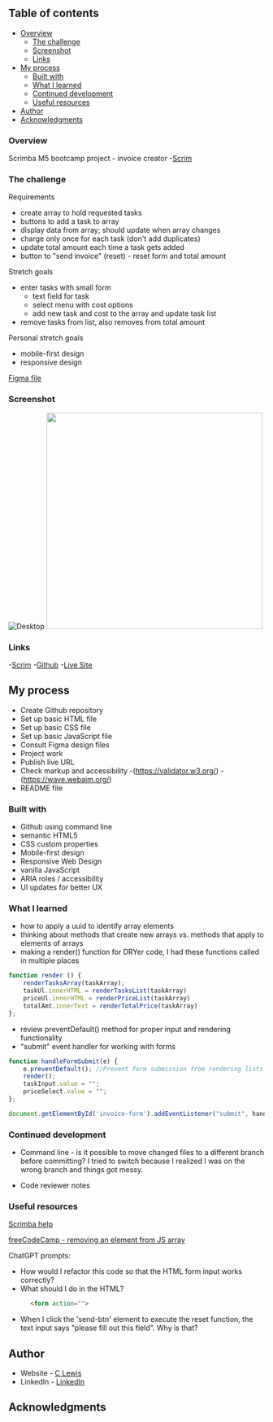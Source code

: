 
 ## Table of contents

- [Overview](#overview)
  - [The challenge](#the-challenge)
  - [Screenshot](#screenshot)
  - [Links](#links)
- [My process](#my-process)
  - [Built with](#built-with)
  - [What I learned](#what-i-learned)
  - [Continued development](#continued-development)
  - [Useful resources](#useful-resources)
- [Author](#author)
- [Acknowledgments](#acknowledgments)


### Overview

Scrimba M5 bootcamp project - invoice creator
-[Scrim](https://scrimba.com/scrim/coffa4aeba9a29f65b0d45dd0)


### The challenge

Requirements
- create array to hold requested tasks
- buttons to add a task to array
- display data from array; should update when array changes
- charge only once for each task (don't add duplicates)
- update total amount each time a task gets added
- button to "send invoice" (reset) - reset form and total amount

Stretch goals
- enter tasks with small form
  - text field for task
  - select menu with cost options
  - add new task and cost to the array and update task list
- remove tasks from list, also removes from total amount

Personal stretch goals
- mobile-first design
- responsive design

[Figma file](https://www.figma.com/file/J65OauJ0iGEx3xNHGezVaS/Invoice-Creator-(Copy)?t=C6WQSI9kYNScW39R-0)

### Screenshot

![Desktop](images/invoice-creator-desktop.png)
<img src="images/invoice-creator-mobile.png" width="425">

### Links

-[Scrim](https://scrimba.com/scrim/co37946fd8d57137e0724c598)
-[Github](https://github.com/casserole27/invoice-creator)
-[Live Site](http://www.clewisdev.com/invoice-creator/)

## My process

- Create Github repository
- Set up basic HTML file 
- Set up basic CSS file
- Set up basic JavaScript file
- Consult Figma design files
- Project work
- Publish live URL
- Check markup and accessibility
  -(https://validator.w3.org/)
  -(https://wave.webaim.org/)
- README file

### Built with
- Github using command line
- semantic HTML5
- CSS custom properties
- Mobile-first design
- Responsive Web Design
- vanilla JavaScript
- ARIA roles / accessibility
- UI updates for better UX

### What I learned
- how to apply a uuid to identify array elements
- thinking about methods that create new arrays vs. methods that apply to elements of arrays
- making a render() function for DRYer code, I had these functions called in multiple places

```javascript
function render () {
    renderTasksArray(taskArray);
    taskUl.innerHTML = renderTasksList(taskArray)
    priceUl.innerHTML = renderPriceList(taskArray)
    totalAmt.innerText = renderTotalPrice(taskArray)
};
```

- review preventDefault() method for proper input and rendering functionality
- "submit" event handler for working with forms

```javascript
function handleFormSubmit(e) {
    e.preventDefault(); //Prevent form submission from rendering lists
    render();
    taskInput.value = "";
    priceSelect.value = "";
};

document.getElementById('invoice-form').addEventListener("submit", handleFormSubmit);
```

### Continued development

- Command line - is it possible to move changed files to a different branch before committing? I tried to switch because I realized I was on the wrong branch and things got messy.

- Code reviewer notes


### Useful resources

[Scrimba help](https://different-marmoset-f7b.notion.site/Invoice-Creator-8bf9b4c09ef542d3a2d950c987738c21)

[freeCodeCamp - removing an element from JS array](https://www.freecodecamp.org/news/how-to-remove-an-element-from-a-javascript-array-removing-a-specific-item-in-js/#remove-an-element-at-any-index-with-splice)

ChatGPT prompts:
- How would I refactor this code so that the HTML form input  works correctly?
- What should I do in the HTML?
```html
      <form action="">
```
- When I click the 'send-btn' element to execute the reset function, the text input says "please fill out this field". Why is that?

## Author

- Website - [C Lewis](https://www.clewisdev.com)
- LinkedIn - [LinkedIn](https://www.linkedin.com/in/clewisdev/)

## Acknowledgments





